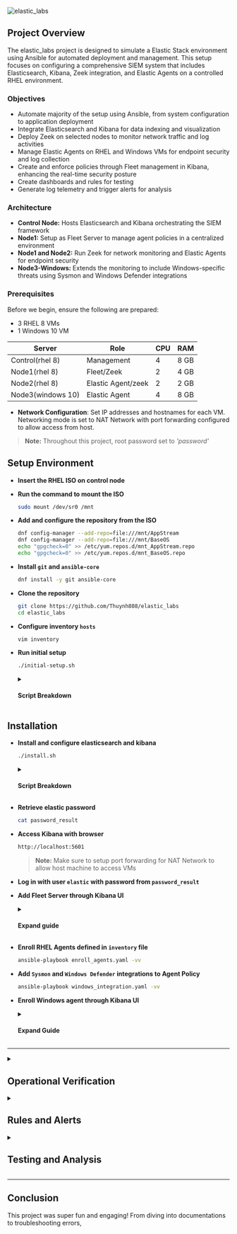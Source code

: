 ![elastic_labs](https://i.imgur.com/BsQNMcw.png)

## Project Overview
The elastic_labs project is designed to simulate a Elastic Stack environment using Ansible for automated deployment and management. This setup focuses on configuring a comprehensive SIEM system that includes Elasticsearch, Kibana, Zeek integration, and Elastic Agents on a controlled RHEL environment.

### Objectives
- Automate majority of the setup using Ansible, from system configuration to application deployment
- Integrate Elasticsearch and Kibana for data indexing and visualization
- Deploy Zeek on selected nodes to monitor network traffic and log activities
- Manage Elastic Agents on RHEL and Windows VMs for endpoint security and log collection
- Create and enforce policies through Fleet management in Kibana, enhancing the real-time security posture
- Create dashboards and rules for testing
- Generate log telemetry and trigger alerts for analysis

### Architecture
- **Control Node:** Hosts Elasticsearch and Kibana orchestrating the SIEM framework
- **Node1:** Setup as Fleet Server to manage agent policies in a centralized environment
- **Node1 and Node2:** Run Zeek for network monitoring and Elastic Agents for endpoint security
- **Node3-Windows:** Extends the monitoring to include Windows-specific threats using Sysmon and Windows Defender integrations

### Prerequisites
Before we begin, ensure the following are prepared:
- 3 RHEL 8 VMs
- 1 Windows 10 VM

| Server           | Role               | CPU | RAM  |
|------------------|--------------------|-----|------|
| Control(rhel 8)  | Management         | 4   | 8 GB |
| Node1(rhel 8)    | Fleet/Zeek         | 2   | 4 GB |     
| Node2(rhel 8)    | Elastic Agent/zeek | 2   | 2 GB |    
| Node3(windows 10)| Elastic Agent      | 4   | 8 GB |  

- **Network Configuration**: Set IP addresses and hostnames for each VM. Networking mode is set to NAT Network with port forwarding configured to allow access from host.

> **Note:** Throughout this project, root password set to *'password'*

## Setup Environment
- **Insert the RHEL ISO on control node**
  
- **Run the command to mount the ISO**
  
  ```bash
  sudo mount /dev/sr0 /mnt
  ```
- **Add and configure the repository from the ISO**
  
  ```bash
  dnf config-manager --add-repo=file:///mnt/AppStream
  dnf config-manager --add-repo=file:///mnt/BaseOS
  echo "gpgcheck=0" >> /etc/yum.repos.d/mnt_AppStream.repo
  echo "gpgcheck=0" >> /etc/yum.repos.d/mnt_BaseOS.repo
  ```
- **Install `git` and `ansible-core`**
  
  ```bash
  dnf install -y git ansible-core
  ```
- **Clone the repository**
  
  ```bash
  git clone https://github.com/Thuynh808/elastic_labs
  cd elastic_labs
  ```
- **Configure inventory `hosts`**
  
  ```bash
  vim inventory
  ```
- **Run initial setup**
  
  ```bash
  ./initial-setup.sh
  ```
  <details close>
  <summary> <h4>Script Breakdown</h4> </summary>
    
  - Install collections from requirements file
  - Generate root SSH keypair
  - Copy root public key to nodes
  - Configure /etc/hosts file for nodes
  - Setup ftp server on control node as repository
  - Add repo to nodes
  - Ensure python is installed on nodes
  - Use rhel-system-roles-timesync to synchronize all nodes 
  </details>
   
## Installation
- **Install and configure elasticsearch and kibana**
  ```bash
  ./install.sh
  ```
  <details close>
  <summary> <h4>Script Breakdown</h4> </summary>
    
  - Setup repositories for Elasticsearch and Kibana
  - Install Elasticsearch and Kibana
  - Open firewall ports for services
  - Set SELinux ports for services
  - Generate Elasticsearch token for Kibana
  - Enroll Kibana
  - Reset password for elastic user
  - Generate encryption keys for Kibana
  - Create Fleet server policy
  - Add Zeek integration policy
  - Add System logs/metrics integration policy
  - Adjust Kibana service file
  - Install Zeek on node1 and node2
  - Confirm services are up and running on necessary ports
  </details>
  
- **Retrieve elastic password**
  ```bash
  cat password_result
  ```
- **Access Kibana with browser**
  ```bash
  http://localhost:5601
  ```
  > **Note:** Make sure to setup port forwarding for NAT Network to allow host machine to access VMs

- **Log in with user `elastic` with password from `password_result`**

- **Add Fleet Server through Kibana UI**
  <details close>
  <summary> <h4>Expand guide</h4> </summary>
    
  - Navigate to Fleet and add Fleet Server <br><br>
  - Set Fleet Server host URL and generate service token <br><br>
  ![elastic_labs](https://i.imgur.com/ma5gQGk.png) <br><br>
  ![elastic_labs](https://i.imgur.com/jWWZ9tR.png) <br><br>
  - Copy provided command to install Fleet Server <br><br>
  ![elastic_labs](https://i.imgur.com/5A0a4lt.png) <br><br>
  - SSH into `node1` and execute the copied command <br><br>
  ![elastic_labs](https://i.imgur.com/jWWZ9tR.png) <br><br>
  ![elastic_labs](https://i.imgur.com/MNtyluj.png) <br><br>
  </details>
  
- **Enroll RHEL Agents defined in `inventory` file** <br>
  ```bash
  ansible-playbook enroll_agents.yaml -vv
  ```
- **Add `Sysmon` and `Windows Defender` integrations to Agent Policy** <br>
  ```bash
  ansible-playbook windows_integration.yaml -vv
  ```
- **Enroll Windows agent through Kibana UI**
  <details close>
  <summary> <h4>Expand Guide</h4> </summary>
    
  - Navigate to Fleet and add Agent <br><br>
  - Choose the Agent Policy and copy provided windows command to install and enroll Elastic Agent<br><br>
  > **Note:** Add `--insecure` to the command to trust self signed certificate
  
  ![elastic_labs](https://i.imgur.com/ZiXn1HF.png) <br><br>
  - Confirm Agent enrollment and incoming data <br><br>
  ![elastic_labs](https://i.imgur.com/rvHa3du.png) <br><br>
  </details>
---
<details close>
<summary> <h2>Operational Verification</h2> </summary>

**In this section, let's make sure our installation process was a success and all components are up and running.**
- **Confirm `/etc/hosts` on nodes** <br><br>
  ![elastic_labs](https://i.imgur.com/c1qDwOP.png) <br><br>
- **Synchronized time across all nodes** <br><br>
  ![elastic_labs](https://i.imgur.com/VuT455D.png) <br><br>
- **Elasticsearch and Kibana are running with no errors** <br><br>
  ![elastic_labs](https://i.imgur.com/R989tOf.png) <br><br>
- **Confirm `zeek` is running on node1 and node2** <br><br>
  ![elastic_labs](https://i.imgur.com/XxkUmrh.png) <br><br>
- **Through Kibana, verify agents are present** <br><br>
  ![elastic_labs](https://i.imgur.com/4QBdwlx.png) <br><br>
- **Verify Agent Policies** <br><br>
  ![elastic_labs](https://i.imgur.com/2TiUS90.png) <br><br>
- **Verify Integrations** <br><br>
  ![elastic_labs](https://i.imgur.com/CusSugk.png) <br><br>
  ![elastic_labs](https://i.imgur.com/pmdsl4F.png) <br><br>
- **Check health and integrations on individual nodes** <br><br>
  ![elastic_labs](https://i.imgur.com/d1MmB9J.png) <br><br>
  ![elastic_labs](https://i.imgur.com/AyL61bM.png) <br><br>
  ![elastic_labs](https://i.imgur.com/4VkiFN2.png) <br><br>
- **Verify logs are coming in from our integrations** <br><br>
  ![elastic_labs](https://i.imgur.com/yWOb8G2.png) <br><br>
  ![elastic_labs](https://i.imgur.com/3sodjob.png) <br><br>
  ![elastic_labs](https://i.imgur.com/kI9bWMd.png) <br><br>
</details>

<details close>
<summary> <h2>Rules and Alerts</h2> </summary>

**In this section, we'll create simple brute force rules to test our deployment.**
- **Navigate to Rules section and create new rule** <br><br>
  ![elastic_labs](https://i.imgur.com/shTjvgm.png) <br><br>
- **Specify custom query and threshold for our brute force rules** <br><br>
  ![elastic_labs](https://i.imgur.com/du2MhMY.png) <br><br>
- **Set MITRE ATT@CK tactics and techniques** <br><br>
  ![elastic_labs](https://i.imgur.com/xPR9xzv.png) <br><br>
- **Confirm our created brute force rules** <br><br>
  ![elastic_labs](https://i.imgur.com/NSlDson.png) <br><br>
  ![elastic_labs](https://i.imgur.com/nv4YgeR.png) <br><br>
  ![elastic_labs](https://i.imgur.com/EEtQr2A.png) <br><br>
</details>

<details close>
<summary> <h2>Testing and Analysis</h2> </summary>

**Now let's trigger some alerts!**
- **Using `ncrack` to generate SSH brute force attack on RHEL vm** <br><br>
  ![elastic_labs](https://i.imgur.com/vK1JoYV.png) <br><br>
- **For the Windows vm, manually fail login attempts to trigger the RDP alert** <br><br>
- **A dashboard is created to get a hollistic view and track our alerts** <br><br>
  ![elastic_labs](https://i.imgur.com/EV4uzWQ.png) <br><br>
  
  <details close>
  <summary> <h2>SSH Brute force</h2></summary>

  - **Using `ncrack` to generate SSH brute force attack on RHEL vm** <br><br>
    ![elastic_labs](https://i.imgur.com/vK1JoYV.png) <br><br>
  - **Synchronized time across all nodes** <br><br>
    ![elastic_labs](https://i.imgur.com/VuT455D.png) <br><br>
  - **Elasticsearch and Kibana are running with no errors** <br><br>
    ![elastic_labs](https://i.imgur.com/R989tOf.png) <br><br>
  - **Confirm `zeek` is running on node1 and node2** <br><br>
    ![elastic_labs](https://i.imgur.com/XxkUmrh.png) <br><br>
  - **Through Kibana, verify agents are present** <br><br>
    ![elastic_labs](https://i.imgur.com/4QBdwlx.png) <br><br>
  - **Verify Agent Policies** <br><br>
    ![elastic_labs](https://i.imgur.com/2TiUS90.png) <br><br>
  - **Verify Integrations** <br><br>
    ![elastic_labs](https://i.imgur.com/CusSugk.png) <br><br>
    ![elastic_labs](https://i.imgur.com/pmdsl4F.png) <br><br>
  - **Check health and integrations on individual nodes** <br><br>
    ![elastic_labs](https://i.imgur.com/d1MmB9J.png) <br><br>
    ![elastic_labs](https://i.imgur.com/AyL61bM.png) <br><br>
    ![elastic_labs](https://i.imgur.com/4VkiFN2.png) <br><br>
  </details>
  

</details>
  
---

  ## Conclusion

  This project was super fun and engaging! From diving into documentations to troubleshooting errors,  

